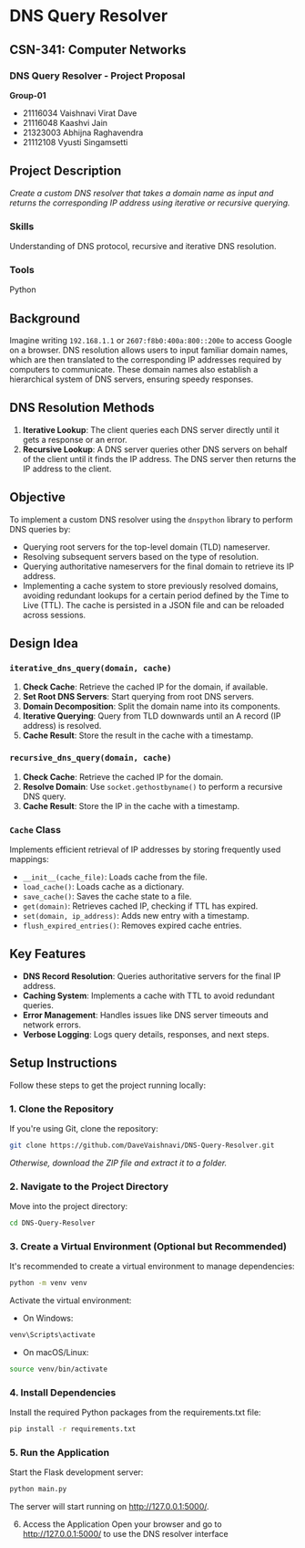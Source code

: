 # DNS Query Resolver

## CSN-341: Computer Networks
### DNS Query Resolver - Project Proposal
**Group-01**

- 21116034 Vaishnavi Virat Dave  
- 21116048 Kaashvi Jain   
- 21323003 Abhijna Raghavendra  
- 21112108 Vyusti Singamsetti  

## Project Description

*Create a custom DNS resolver that takes a domain name as input and returns the corresponding IP address using iterative or recursive querying.*

### Skills
Understanding of DNS protocol, recursive and iterative DNS resolution.

### Tools
Python

## Background

Imagine writing `192.168.1.1` or `2607:f8b0:400a:800::200e` to access Google on a browser. DNS resolution allows users to input familiar domain names, which are then translated to the corresponding IP addresses required by computers to communicate. These domain names also establish a hierarchical system of DNS servers, ensuring speedy responses.

## DNS Resolution Methods

1. **Iterative Lookup**: The client queries each DNS server directly until it gets a response or an error.
2. **Recursive Lookup**: A DNS server queries other DNS servers on behalf of the client until it finds the IP address. The DNS server then returns the IP address to the client.

## Objective

To implement a custom DNS resolver using the `dnspython` library to perform DNS queries by:
- Querying root servers for the top-level domain (TLD) nameserver.
- Resolving subsequent servers based on the type of resolution.
- Querying authoritative nameservers for the final domain to retrieve its IP address.
- Implementing a cache system to store previously resolved domains, avoiding redundant lookups for a certain period defined by the Time to Live (TTL). The cache is persisted in a JSON file and can be reloaded across sessions.

## Design Idea

### `iterative_dns_query(domain, cache)`
1. **Check Cache**: Retrieve the cached IP for the domain, if available.
2. **Set Root DNS Servers**: Start querying from root DNS servers.
3. **Domain Decomposition**: Split the domain name into its components.
4. **Iterative Querying**: Query from TLD downwards until an A record (IP address) is resolved.
5. **Cache Result**: Store the result in the cache with a timestamp.

### `recursive_dns_query(domain, cache)`
1. **Check Cache**: Retrieve the cached IP for the domain.
2. **Resolve Domain**: Use `socket.gethostbyname()` to perform a recursive DNS query.
3. **Cache Result**: Store the IP in the cache with a timestamp.

### `Cache` Class
Implements efficient retrieval of IP addresses by storing frequently used mappings:
- `__init__(cache_file)`: Loads cache from the file.
- `load_cache()`: Loads cache as a dictionary.
- `save_cache()`: Saves the cache state to a file.
- `get(domain)`: Retrieves cached IP, checking if TTL has expired.
- `set(domain, ip_address)`: Adds new entry with a timestamp.
- `flush_expired_entries()`: Removes expired cache entries.

## Key Features

- **DNS Record Resolution**: Queries authoritative servers for the final IP address.
- **Caching System**: Implements a cache with TTL to avoid redundant queries.
- **Error Management**: Handles issues like DNS server timeouts and network errors.
- **Verbose Logging**: Logs query details, responses, and next steps.


## Setup Instructions

Follow these steps to get the project running locally:

### 1. Clone the Repository

If you're using Git, clone the repository:

```bash
git clone https://github.com/DaveVaishnavi/DNS-Query-Resolver.git
```
*Otherwise, download the ZIP file and extract it to a folder.*

### 2. Navigate to the Project Directory
Move into the project directory:

```bash
cd DNS-Query-Resolver
```

### 3. Create a Virtual Environment (Optional but Recommended)

It's recommended to create a virtual environment to manage dependencies:
```bash
python -m venv venv
```
Activate the virtual environment:
- On Windows:
```bash
venv\Scripts\activate
```
- On macOS/Linux:
```bash
source venv/bin/activate
```
### 4. Install Dependencies

Install the required Python packages from the requirements.txt file:

```bash
pip install -r requirements.txt
```
### 5. Run the Application

Start the Flask development server:

```bash
python main.py
```
The server will start running on http://127.0.0.1:5000/.

6. Access the Application
Open your browser and go to http://127.0.0.1:5000/ to use the DNS resolver interface
